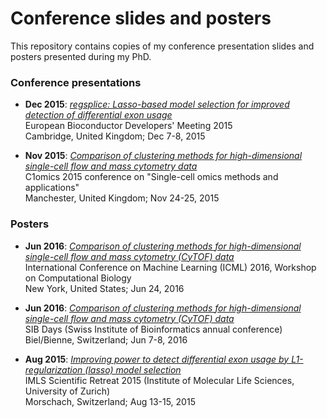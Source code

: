 # Conference slides and posters

This repository contains copies of my conference presentation slides and posters presented during my PhD.


### Conference presentations

- **Dec 2015**: [*regsplice: Lasso-based model selection for improved detection of differential exon usage*](slides/Bioconductor2015_regsplice_Lukas_Weber_20151208.pdf) <br/>
European Bioconductor Developers' Meeting 2015 <br/>
Cambridge, United Kingdom; Dec 7-8, 2015

- **Nov 2015**: [*Comparison of clustering methods for high-dimensional single-cell flow and mass cytometry data*](slides/Lukas_Weber_C1omics_clustering_comparison_20151125.pdf) <br/>
C1omics 2015 conference on "Single-cell omics methods and applications" <br/>
Manchester, United Kingdom; Nov 24-25, 2015


### Posters

- **Jun 2016**: [*Comparison of clustering methods for high-dimensional single-cell flow and mass cytometry (CyTOF) data*](posters/Clustering_poster_ICML_Comp_Biol_Lukas_Weber_24Jun2016.pdf) <br/>
International Conference on Machine Learning (ICML) 2016, Workshop on Computational Biology <br/>
New York, United States; Jun 24, 2016

- **Jun 2016**: [*Comparison of clustering methods for high-dimensional single-cell flow and mass cytometry (CyTOF) data*](posters/Clustering_poster_SIB_Days_Lukas_Weber_7Jun2016.pdf) <br/>
SIB Days (Swiss Institute of Bioinformatics annual conference) <br/>
Biel/Bienne, Switzerland; Jun 7-8, 2016

- **Aug 2015**: [*Improving power to detect differential exon usage by L1-regularization (lasso) model selection*](posters/Poster_diff_splicing_LWeber_20150813.pdf) <br/>
IMLS Scientific Retreat 2015 (Institute of Molecular Life Sciences, University of Zurich) <br/>
Morschach, Switzerland; Aug 13-15, 2015

